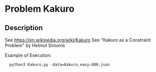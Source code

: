 # Problem Kakuro
## Description
See https://en.wikipedia.org/wiki/Kakuro
See "Kakuro as a Constraint Problem" by Helmut Simonis

Example of Execution:
```
  python3 Kakuro.py -data=Kakuro_easy-000.json

